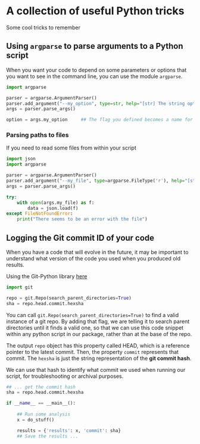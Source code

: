 # A collection of useful Python tricks

Some cool tricks to remember

## Using ``argparse`` to parse arguments to a Python script
When you want your code to depend on some parameters or options that you want to see in the command line,
you can use the module ``argparse``.

```python
import argparse

parser = argparse.ArgumentParser()
parser.add_argument("--my_option", type=str, help="[str] The string option that you need to run the code")
args = parser.parse_args()

option = args.my_option     ## The flag you defined becomes a name for the args property that your code can read
```

### Parsing paths to files
If you need to read some files from within your script

```python
import json
import argparse

parser = argparse.ArgumentParser()
parser.add_argument("--my_file", type=argparse.FileType('r'), help="[str] The full path to the file to read")
args = parser.parse_args()

try:
    with open(args.my_file) as f:
        data = json.load(f)
except FileNotFoundError:
    print("There seems to be an error with the file")
```

## Logging the Git commit ID of your code

When you have a code that will evolve in the future, it may be important to understand what version of the code you used
when you produced old results. 

Using the Git-Python library [here](https://gitpython.readthedocs.io/en/stable/intro.html)

```python
import git

repo = git.Repo(search_parent_directories=True)
sha = repo.head.commit.hexsha
```

You can call ``git.Repo(search_parent_directories=True)`` to find a valid instance of a git repo. By adding that flag, we are telling it to search parent directories until it finds a valid one, so that we can use this code snippet within any python script in our package, rather than at the base of the repo.

The output ``repo`` object has this property called HEAD, which is a reference pointer to the latest commit. Then, the property ``commit`` represents that commit. The ``hexsha`` is just the string representation of the **git commit hash**.

We can use that hash to identify what commit we used when running our script, for troubleshooting or archival purposes.

```python
## ... get the commit hash
sha = repo.head.commit.hexsha

if __name__ == __main__():
    
    ## Run some analysis
    x = do_stuff()

    results = {'results': x, 'commit': sha}
    ## Save the results ...

```